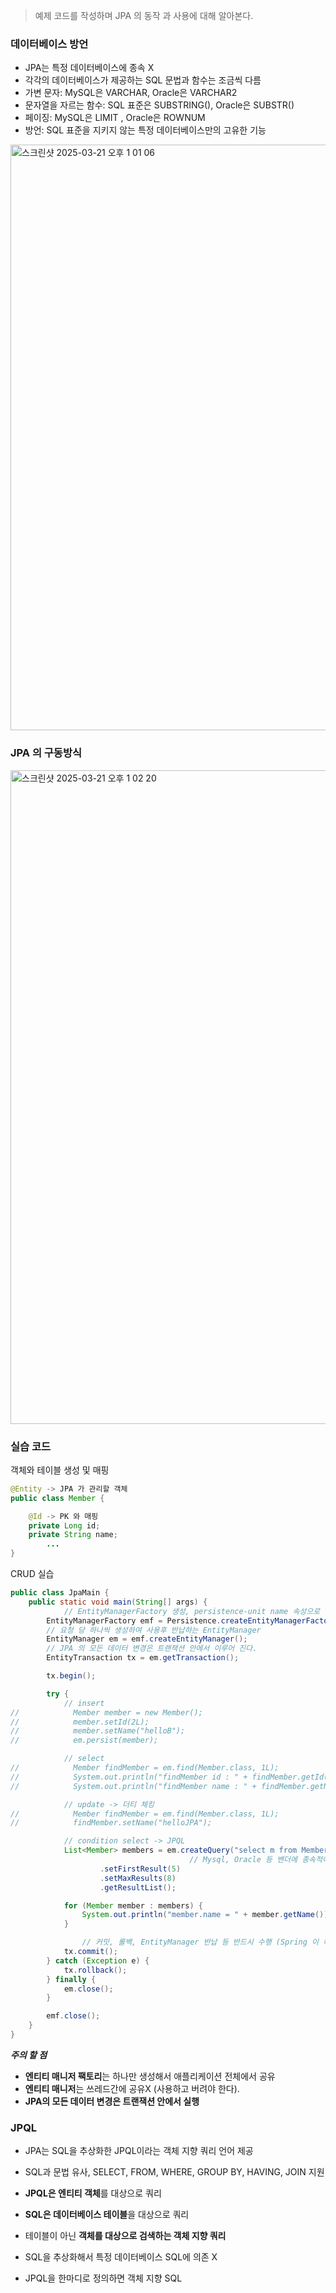> 예제 코드를 작성하며 JPA 의 동작 과 사용에 대해 알아본다.
>

### 데이터베이스 방언

- JPA는 특정 데이터베이스에 종속 X
- 각각의 데이터베이스가 제공하는 SQL 문법과 함수는 조금씩 다름
- 가변 문자: MySQL은 VARCHAR, Oracle은 VARCHAR2
- 문자열을 자르는 함수: SQL 표준은 SUBSTRING(), Oracle은 SUBSTR()
- 페이징: MySQL은 LIMIT , Oracle은 ROWNUM
- 방언: SQL 표준을 지키지 않는 특정 데이터베이스만의 고유한 기능

<img width="937" alt="스크린샷 2025-03-21 오후 1 01 06" src="https://github.com/user-attachments/assets/0e606599-3744-4f90-a56b-f85c3bcb5d49" />

### JPA 의 구동방식

<img width="1046" alt="스크린샷 2025-03-21 오후 1 02 20" src="https://github.com/user-attachments/assets/b7baba81-e1ad-4f48-b484-31ae2962b766" />

### 실습 코드

객체와 테이블 생성 및 매핑

```java
@Entity -> JPA 가 관리할 객체
public class Member {

    @Id -> PK 와 매핑
    private Long id;
    private String name;
		...
}
```

CRUD 실습

```java
public class JpaMain {
    public static void main(String[] args) {
		    // EntityManagerFactory 생성, persistence-unit name 속성으로 생성
        EntityManagerFactory emf = Persistence.createEntityManagerFactory("hello");
        // 요청 당 하나씩 생성하여 사용후 반납하는 EntityManager
        EntityManager em = emf.createEntityManager();
        // JPA 의 모든 데이터 변경은 트랜잭션 안에서 이루어 진다.
        EntityTransaction tx = em.getTransaction();

        tx.begin();

        try {
            // insert
//            Member member = new Member();
//            member.setId(2L);
//            member.setName("helloB");
//            em.persist(member);

            // select
//            Member findMember = em.find(Member.class, 1L);
//            System.out.println("findMember id : " + findMember.getId());
//            System.out.println("findMember name : " + findMember.getName());

            // update -> 더티 체킹
//            Member findMember = em.find(Member.class, 1L);
//            findMember.setName("helloJPA");

            // condition select -> JPQL
            List<Member> members = em.createQuery("select m from Member as m", Member.class)
										// Mysql, Oracle 등 밴더에 종속적이지 않음 Dialect 에 따라 맞춰서 SQL 작성해줌
                    .setFirstResult(5)
                    .setMaxResults(8)
                    .getResultList();

            for (Member member : members) {
                System.out.println("member.name = " + member.getName());
            }

				// 커밋, 롤백, EntityManager 반납 등 반드시 수행 (Spring 이 해준다...)
            tx.commit();
        } catch (Exception e) {
            tx.rollback();
        } finally {
            em.close();
        }

        emf.close();
    }
}
```

*****주의 할 점*****

- **엔티티 매니저 팩토리**는 하나만 생성해서 애플리케이션 전체에서 공유
- **엔티티 매니저**는 쓰레드간에 공유X (사용하고 버려야 한다).
- **JPA의 모든 데이터 변경은 트랜잭션 안에서 실행**

### JPQL

- JPA는 SQL을 추상화한 JPQL이라는 객체 지향 쿼리 언어 제공
- SQL과 문법 유사, SELECT, FROM, WHERE, GROUP BY, HAVING, JOIN 지원
- **JPQL은 엔티티 객체**를 대상으로 쿼리
- **SQL은 데이터베이스 테이블**을 대상으로 쿼리

- 테이블이 아닌 **객체를 대상으로 검색하는 객체 지향 쿼리**
- SQL을 추상화해서 특정 데이터베이스 SQL에 의존 X
- JPQL을 한마디로 정의하면 객체 지향 SQL
